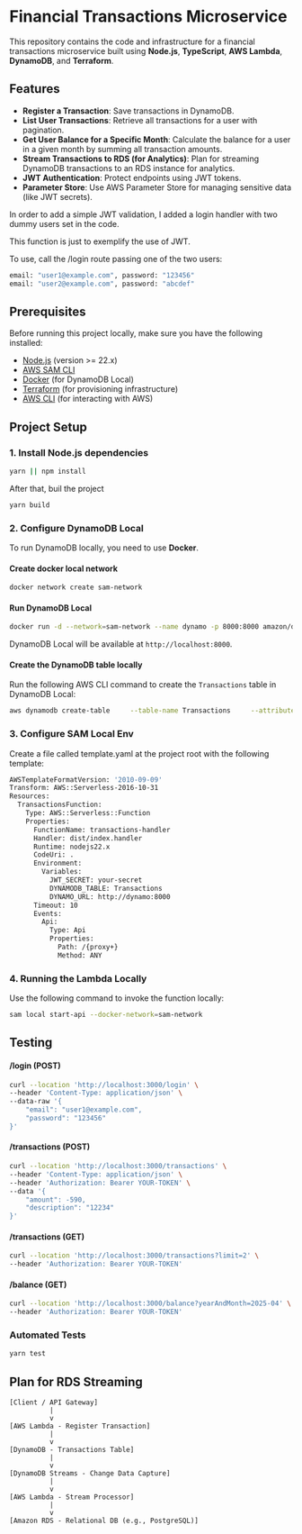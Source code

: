 # Financial Transactions Microservice

This repository contains the code and infrastructure for a financial transactions microservice built using **Node.js**, **TypeScript**, **AWS Lambda**, **DynamoDB**, and **Terraform**.

## Features

- **Register a Transaction**: Save transactions in DynamoDB.
- **List User Transactions**: Retrieve all transactions for a user with pagination.
- **Get User Balance for a Specific Month**: Calculate the balance for a user in a given month by summing all transaction amounts.
- **Stream Transactions to RDS (for Analytics)**: Plan for streaming DynamoDB transactions to an RDS instance for analytics.
- **JWT Authentication**: Protect endpoints using JWT tokens.
- **Parameter Store**: Use AWS Parameter Store for managing sensitive data (like JWT secrets).


In order to add a simple JWT validation, I added a login handler with two dummy users set in the code.

This function is just to exemplify the use of JWT.

To use, call the /login route passing one of the two users:
```bash
email: "user1@example.com", password: "123456"
email: "user2@example.com", password: "abcdef"
```

## Prerequisites

Before running this project locally, make sure you have the following installed:

- [Node.js](https://nodejs.org/) (version >= 22.x)
- [AWS SAM CLI](https://docs.aws.amazon.com/serverless-application-model/latest/developerguide/install-sam-cli.html)
- [Docker](https://www.docker.com/) (for DynamoDB Local)
- [Terraform](https://www.terraform.io/downloads) (for provisioning infrastructure)
- [AWS CLI](https://aws.amazon.com/cli/) (for interacting with AWS)

## Project Setup

### 1. Install Node.js dependencies

```bash
yarn || npm install
```

After that, buil the project

```bash
yarn build
```

### 2. Configure DynamoDB Local

To run DynamoDB locally, you need to use **Docker**.

#### Create docker local network

```bash
docker network create sam-network
```

#### Run DynamoDB Local

```bash
docker run -d --network=sam-network --name dynamo -p 8000:8000 amazon/dynamodb-local
```

DynamoDB Local will be available at `http://localhost:8000`.

#### Create the DynamoDB table locally

Run the following AWS CLI command to create the `Transactions` table in DynamoDB Local:

```bash
aws dynamodb create-table     --table-name Transactions     --attribute-definitions AttributeName=id,AttributeType=S AttributeName=userId,AttributeType=S     --key-schema AttributeName=id,KeyType=HASH AttributeName=userId,KeyType=RANGE     --provisioned-throughput ReadCapacityUnits=5,WriteCapacityUnits=5     --endpoint-url http://localhost:8000
```

### 3. Configure SAM Local Env

Create a file called template.yaml at the project root with the following template:

```bash
AWSTemplateFormatVersion: '2010-09-09'
Transform: AWS::Serverless-2016-10-31
Resources:
  TransactionsFunction:
    Type: AWS::Serverless::Function
    Properties:
      FunctionName: transactions-handler
      Handler: dist/index.handler
      Runtime: nodejs22.x
      CodeUri: .
      Environment:
        Variables:
          JWT_SECRET: your-secret
          DYNAMODB_TABLE: Transactions
          DYNAMO_URL: http://dynamo:8000
      Timeout: 10
      Events:
        Api:
          Type: Api
          Properties:
            Path: /{proxy+}
            Method: ANY
```

### 4. Running the Lambda Locally

Use the following command to invoke the function locally:

```bash
sam local start-api --docker-network=sam-network
```

## Testing
#### /login (POST)

```bash
curl --location 'http://localhost:3000/login' \
--header 'Content-Type: application/json' \
--data-raw '{
    "email": "user1@example.com",
    "password": "123456"
}'
```

#### /transactions (POST)

```bash
curl --location 'http://localhost:3000/transactions' \
--header 'Content-Type: application/json' \
--header 'Authorization: Bearer YOUR-TOKEN' \
--data '{
    "amount": -590,
    "description": "12234"
}'
```

#### /transactions (GET)

```bash
curl --location 'http://localhost:3000/transactions?limit=2' \
--header 'Authorization: Bearer YOUR-TOKEN'
```

#### /balance (GET)

```bash
curl --location 'http://localhost:3000/balance?yearAndMonth=2025-04' \
--header 'Authorization: Bearer YOUR-TOKEN'
```

### Automated Tests

```bash
yarn test
```

## Plan for RDS Streaming

```
[Client / API Gateway]
          |
          v
[AWS Lambda - Register Transaction]
          |
          v
[DynamoDB - Transactions Table]
          |
          v
[DynamoDB Streams - Change Data Capture]
          |
          v
[AWS Lambda - Stream Processor]
          |
          v
[Amazon RDS - Relational DB (e.g., PostgreSQL)]
```
